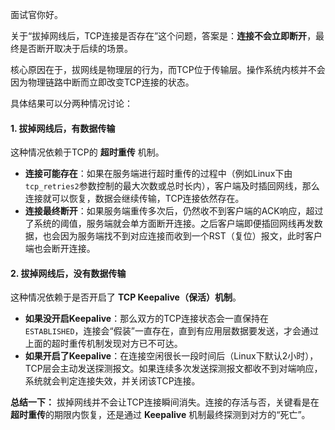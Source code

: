 

面试官你好。

关于“拔掉网线后，TCP连接是否存在”这个问题，答案是：**连接不会立即断开**，最终是否断开取决于后续的场景。

核心原因在于，拔网线是物理层的行为，而TCP位于传输层。操作系统内核并不会因为物理链路中断而立即改变TCP连接的状态。

具体结果可以分两种情况讨论：

#### **1. 拔掉网线后，有数据传输**

这种情况依赖于TCP的 **超时重传** 机制。

* **连接可能存在**：如果在服务端进行超时重传的过程中（例如Linux下由`tcp_retries2`参数控制的最大次数或总时长内），客户端及时插回网线，那么连接就可以恢复，数据会继续传输，TCP连接依然存在。
* **连接最终断开**：如果服务端重传多次后，仍然收不到客户端的ACK响应，超过了系统的阈值，服务端就会单方面断开连接。之后客户端即便插回网线再发数据，也会因为服务端找不到对应连接而收到一个RST（复位）报文，此时客户端也会断开连接。

#### **2. 拔掉网线后，没有数据传输**

这种情况依赖于是否开启了 **TCP Keepalive（保活）机制**。

* **如果没开启Keepalive**：那么双方的TCP连接状态会一直保持在 `ESTABLISHED`，连接会“假装”一直存在，直到有应用层数据要发送，才会通过上面的超时重传机制发现对方已不可达。
* **如果开启了Keepalive**：在连接空闲很长一段时间后（Linux下默认2小时），TCP层会主动发送探测报文。如果连续多次发送探测报文都收不到对端响应，系统就会判定连接失效，并关闭该TCP连接。

**总结一下：** 拔掉网线并不会让TCP连接瞬间消失。连接的存活与否，关键看是在**超时重传**的期限内恢复，还是通过 **Keepalive** 机制最终探测到对方的“死亡”。